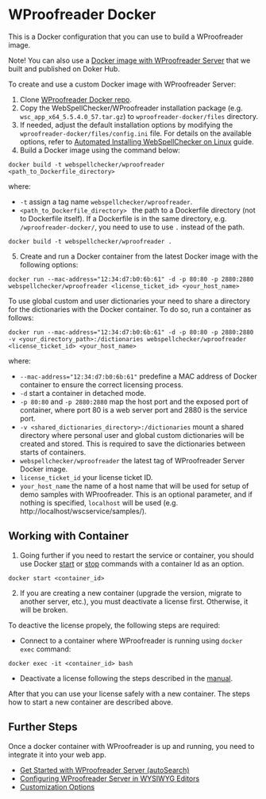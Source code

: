 # WProofreader Docker

This is a Docker configuration that you can use to build a WProofreader image. 

Note! You can also use a [Docker image with WProofreader Server](https://hub.docker.com/r/webspellchecker/wproofreader) that we built and published on Doker Hub.

To create and use a custom Docker image with WProofreader Server: 

1. Clone [WProofreader Docker repo](https://github.com/WebSpellChecker/wproofreader-docker).
2. Copy the WebSpellChecker/WProofreader installation package (e.g. `wsc_app_x64_5.5.4.0_57.tar.gz`) to `wproofreader-docker/files` directory.
3. If needed, adjust the default installation options by modifying the `wproofreader-docker/files/config.ini` file. For details on the available options, refer to [Automated Installing WebSpellChecker on Linux](https://docs.webspellchecker.net/display/WebSpellCheckerServer55x/Automated+Installing+WebSpellChecker+on+Linux) guide.
4. Build a Docker image using the command below:

```docker build -t webspellchecker/wproofreader <path_to_Dockerfile_directory>```

where:

* `-t` assign a tag name `webspellchecker/wproofreader`.
* `<path_to_Dockerfile_directory> ` the path to a Dockerfile directory (not to Dockerfile itself). If a Dockerfile is in the same directory, e.g. `/wproofreader-docker/`, you need to use to use `.` instead of the path.

```docker build -t webspellchecker/wproofreader .```

5. Create and run a Docker container from the latest Docker image with the following options:

```docker run --mac-address="12:34:d7:b0:6b:61" -d -p 80:80 -p 2880:2880 webspellchecker/wproofreader <license_ticket_id> <your_host_name>```

To use global custom and user dictionaries your need to share a directory for the dictionaries with the Docker container. To do so, run a container as follows:

```docker run --mac-address="12:34:d7:b0:6b:61" -d -p 80:80 -p 2880:2880 -v <your_directory_path>:/dictionaries webspellchecker/wproofreader <license_ticket_id> <your_host_name>```

where:

* `--mac-address="12:34:d7:b0:6b:61"` predefine a MAC address of Docker container to ensure the correct licensing process.
* `-d` start a container in detached mode.
* `-p 80:80` and `-p 2880:2880` map the host port and the exposed port of container, where port 80 is a web server port and 2880 is the service port.
* `-v <shared_dictionaries_directory>:/dictionaries` mount a shared directory where personal user and global custom dictionaries will be created and stored. This is required to save the dictionaries between starts of containers.
* `webspellchecker/wproofreader` the latest tag of WProofreader Server Docker image.
* `license_ticket_id` your license ticket ID.
* `your_host_name` the name of a host name that will be used for setup of demo samples with WProofreader. This is an optional parameter, and if nothing is specified, `localhost` will be used (e.g. http://localhost/wscservice/samples/).


## Working with Container

1. Going further if you need to restart the service or container, you should use Docker [start](https://docs.docker.com/engine/reference/commandline/start/) or [stop](https://docs.docker.com/engine/reference/commandline/stop/) commands with a container Id as an option.

```docker start <container_id>```

2. If you are creating a new container (upgrade the version, migrate to another server, etc.), you must deactivate a license first. Otherwise, it will be broken.

To deactive the license propely, the following steps are required:

* Connect to a container where WProofreader is running using `docker exec` command:

```docker exec -it <container_id> bash```
* Deactivate a license following the steps described in the [manual](https://docs.webspellchecker.net/display/WebSpellCheckerServer55x/License+Deactivation+on+Linux).

After that you can use your license safely with a new container. The steps how to start a new container are described above.

## Further Steps

Once a docker container with WProofreader is up and running, you need to integrate it into your web app.

* [Get Started with WProofreader Server (autoSearch)](https://docs.webspellchecker.net/pages/viewpage.action?pageId=454919195)
* [Configuring WProofreader Server in WYSIWYG Editors](https://docs.webspellchecker.net/display/WebSpellCheckerServer55x/Configuring+WProofreader+Server+in+WYSIWYG+Editors)
* [Customization Options](https://docs.webspellchecker.net/display/WebSpellCheckerServer55x/WProofreader+Customization+Options)



  

